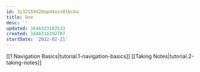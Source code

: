 ```yaml
---
id: 3y32159d28opd4nzs85bsba
title: One
desc: ''
updated: 1646323182533
created: 1646316392707
startDate: '2022-02-21'
---
```


[[1 Navigation Basics|tutorial.1-navigation-basics]]
[[Taking Notes|tutorial.2-taking-notes]]
